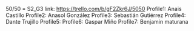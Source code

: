 50/50 = S2_G3
link: https://trello.com/b/gF2Zkr6J/5050
Profile1: Anais Castillo
Profile2: Anasol González 
Profile3: Sebastián Gutiérrez
Profile4: Dante Trujillo
Profile5: 
Profile6: Gaspar Miño
Profile7: Benjamin maturana







